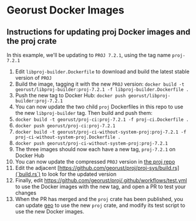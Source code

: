 # Georust Docker Images

## Instructions for updating proj Docker images and the proj crate

In this example, we'll be updating to `PROJ 7.2.1`, using the tag name `proj-7.2.1`

1. Edit `libproj-builder.Dockerfile` to download and build the latest stable version of `PROJ`
2. Build the image, tagging it with the new `PROJ` version: `docker build -t georust/libproj-builder:proj-7.2.1 -f libproj-builder.Dockerfile .`
3. Push the new tag to Docker Hub: `docker push georust/libproj-builder:proj-7.2.1`
4. You can now update the two child `proj` Dockerfiles in this repo to use the new `libproj-builder` tag. Then build and push them:
5. `docker build -t georust/proj-ci:proj-7.2.1 -f proj-ci.Dockerfile .`
6. `docker push georust/proj-ci:proj-7.2.1`
7. `docker build -t georust/proj-ci-without-system-proj:proj-7.2.1 -f proj-ci-without-system-proj.Dockerfile .`
8. `docker push georust/proj-ci-without-system-proj:proj-7.2.1`
9. The three images should now each have a new tag, `proj-7.2.1` on Docker Hub
10. You can now update the compressed `PROJ` version in [the proj repo](https://github.com/georust/proj/proj-sys/PROJSRC)
11. Edit the adjacent [https://github.com/georust/proj/proj-sys/build.rs](`build.rs`) to look for the updated version
12. Finally, edit https://github.com/georust/proj/.github/workflows/test.yml to use the Docker images with the new tag, and open a PR to test your changes
13. When the PR has merged and the `proj` crate has been published, you can update [geo](https://github.com/georust/geo) to use the new `proj` crate, and modify its test script to use the new Docker images.